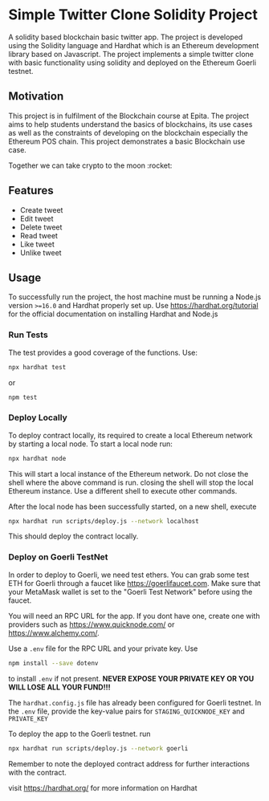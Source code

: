 # Simple Twitter Clone Solidity Project
A solidity based blockchain basic twitter app. The project is developed using the Solidity language and Hardhat which is an Ethereum development library based on Javascript. The project implements a simple twitter clone with basic functionality using solidity and deployed on the Ethereum Goerli testnet.

## Motivation
This project is in fulfilment of the Blockchain course at Epita. The project aims to help students understand the basics of blockchains, its use cases as well as the constraints of developing on the blockchain especially the Ethereum POS chain. 
This project demonstrates a basic Blockchain use case. 
<p>Together we can take crypto to the moon :rocket:</p>

## Features
* Create tweet
* Edit tweet
* Delete tweet
* Read tweet
* Like tweet
* Unlike tweet

## Usage
To successfully run the project, the host machine must be running a Node.js version `>=16.0` and Hardhat properly set up. 
Use https://hardhat.org/tutorial for the official documentation on installing Hardhat and Node.js

### Run Tests
The test provides a good coverage of the functions. Use:
```bash
npx hardhat test
```
or 
```bash
npm test
```

### Deploy Locally
To deploy contract locally, its required to create a local Ethereum network by starting a local node.
To start a local node run:
```bash
npx hardhat node
```
This will start a local instance of the Ethereum network. Do not close the shell where the above command is run. closing the shell will stop the local Ethereum instance. Use a different shell to execute other commands.

After the local node has been successfully started, on a new shell, execute 
```bash 
npx hardhat run scripts/deploy.js --network localhost
```
This should deploy the contract locally. 

### Deploy on Goerli TestNet
In order to deploy to Goerli, we need test ethers. You can grab some test ETH for Goerli through a faucet like https://goerlifaucet.com. Make sure that your MetaMask wallet is set to the "Goerli Test Network" before using the faucet.

You will need an RPC URL for the app. If you dont have one, create one with providers such as https://www.quicknode.com/ or https://www.alchemy.com/.

Use a `.env` file for the RPC URL and your private key. Use 
```bash 
npm install --save dotenv
``` 
to install `.env` if not present. 
<b>NEVER EXPOSE YOUR PRIVATE KEY OR YOU WILL LOSE ALL YOUR FUND!!!</b>

The `hardhat.config.js` file has already been configured for Goerli testnet. 
In the `.env` file, provide the key-value pairs for `STAGING_QUICKNODE_KEY` and `PRIVATE_KEY`

To deploy the app to the Goerli testnet. run 
```bash
npx hardhat run scripts/deploy.js --network goerli
``` 

Remember to note the deployed contract address for further interactions with the contract. 

visit https://hardhat.org/ for more information on Hardhat
